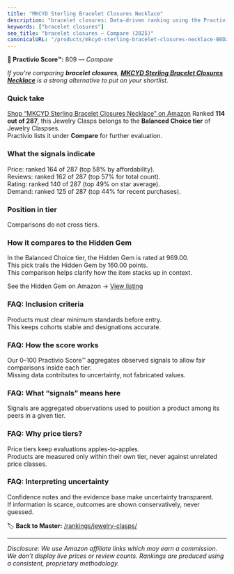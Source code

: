 ```yaml
---
title: "MKCYD Sterling Bracelet Closures Necklace"
description: "bracelet closures: Data-driven ranking using the Practivio Score™. Positioned by quality, value, demand, findability, momentum."
keywords: ["bracelet closures"]
seo_title: "bracelet closures — Compare (2025)"
canonicalURL: "/products/mkcyd-sterling-bracelet-closures-necklace-B0D2NX13H2/"
---
```


**🛒 Practivio Score™:** 809 — _Compare_


*If you're comparing **bracelet closures**, **[MKCYD Sterling Bracelet Closures Necklace](https://www.amazon.com/dp/B0D2NX13H2?tag=practivio-20)** is a strong alternative to put on your shortlist.*
### Quick take
[Shop “MKCYD Sterling Bracelet Closures Necklace” on Amazon](https://www.amazon.com/dp/B0D2NX13H2?tag=practivio-20)
Ranked **114 out of 287**, this Jewelry Clasps belongs to the **Balanced Choice tier** of Jewelry Claspses.  
Practivio lists it under **Compare** for further evaluation.

### What the signals indicate
Price: ranked 164 of 287 (top 58% by affordability).  
Reviews: ranked 162 of 287 (top 57% for total count).  
Rating: ranked 140 of 287 (top 49% on star average).  
Demand: ranked 125 of 287 (top 44% for recent purchases).

### Position in tier
Comparisons do not cross tiers.

### How it compares to the Hidden Gem
In the Balanced Choice tier, the Hidden Gem is rated at 969.00.  
This pick trails the Hidden Gem by 160.00 points.  
This comparison helps clarify how the item stacks up in context.  

See the Hidden Gem on Amazon → [View listing](https://www.amazon.com/dp/B07DMMBY85?tag=practivio-20)

### FAQ: Inclusion criteria
Products must clear minimum standards before entry.  
This keeps cohorts stable and designations accurate.

### FAQ: How the score works
Our 0–100 Practivio Score™ aggregates observed signals to allow fair comparisons inside each tier.  
Missing data contributes to uncertainty, not fabricated values.

### FAQ: What “signals” means here
Signals are aggregated observations used to position a product among its peers in a given tier.

### FAQ: Why price tiers?
Price tiers keep evaluations apples-to-apples.  
Products are measured only within their own tier, never against unrelated price classes.

### FAQ: Interpreting uncertainty
Confidence notes and the evidence base make uncertainty transparent.  
If information is scarce, outcomes are shown conservatively, never guessed.

<!-- Missing template for Compare/CompareWithinPriceClass -->


🏷️ **Back to Master:** [/rankings/jewelry-clasps/](/rankings/jewelry-clasps/)

---
_Disclosure: We use Amazon affiliate links which may earn a commission. We don’t display live prices or review counts. Rankings are produced using a consistent, proprietary methodology._
